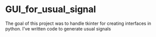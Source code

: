 # GUI_for_usual_signal
The goal of this project was to handle tkinter for creating interfaces in python. I've written code to generate usual signals 
